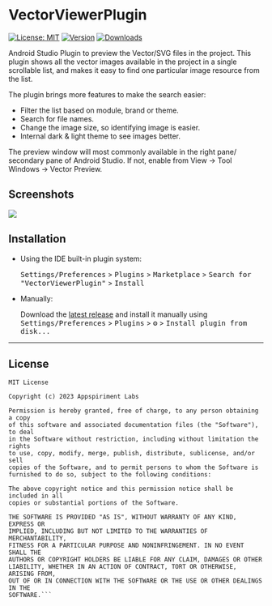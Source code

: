 # VectorViewerPlugin

[![License: MIT](https://img.shields.io/badge/License-MIT-yellow.svg)](https://opensource.org/licenses/MIT)
[![Version](https://img.shields.io/jetbrains/plugin/v/22831-vector-preview.svg)](https://plugins.jetbrains.com/plugin/22831-vector-preview)
[![Downloads](https://img.shields.io/jetbrains/plugin/d/22831-vector-preview.svg)](https://plugins.jetbrains.com/plugin/22831-vector-preview)

<!-- Plugin description -->
Android Studio Plugin to preview the Vector/SVG files in the project. This plugin shows all the vector images available in the project in a single scrollable list, and makes it easy to find one particular image resource from the list.

The plugin brings more features to make the search easier:

- Filter the list based on module, brand or theme.
- Search for file names.
- Change the image size, so identifying image is easier.
- Internal dark & light theme to see images better.

The preview window will most commonly available in the right pane/ secondary pane of Android Studio. If not, enable from View -> Tool Windows -> Vector Preview.
<!-- Plugin description end -->

## Screenshots
![](https://plugins.jetbrains.com/files/22831/screenshot_f4e3a130-a7dd-4e03-b918-ffde72ca0255)

## Installation

- Using the IDE built-in plugin system:
  
  <kbd>Settings/Preferences</kbd> > <kbd>Plugins</kbd> > <kbd>Marketplace</kbd> > <kbd>Search for "VectorViewerPlugin"</kbd> >
  <kbd>Install</kbd>
  
- Manually:

  Download the [latest release](https://github.com/appspirimentlabs/VectorViewerPlugin/releases/latest) and install it manually using
  <kbd>Settings/Preferences</kbd> > <kbd>Plugins</kbd> > <kbd>⚙️</kbd> > <kbd>Install plugin from disk...</kbd>



---
## License
```
MIT License

Copyright (c) 2023 Appspiriment Labs

Permission is hereby granted, free of charge, to any person obtaining a copy
of this software and associated documentation files (the "Software"), to deal
in the Software without restriction, including without limitation the rights
to use, copy, modify, merge, publish, distribute, sublicense, and/or sell
copies of the Software, and to permit persons to whom the Software is
furnished to do so, subject to the following conditions:

The above copyright notice and this permission notice shall be included in all
copies or substantial portions of the Software.

THE SOFTWARE IS PROVIDED "AS IS", WITHOUT WARRANTY OF ANY KIND, EXPRESS OR
IMPLIED, INCLUDING BUT NOT LIMITED TO THE WARRANTIES OF MERCHANTABILITY,
FITNESS FOR A PARTICULAR PURPOSE AND NONINFRINGEMENT. IN NO EVENT SHALL THE
AUTHORS OR COPYRIGHT HOLDERS BE LIABLE FOR ANY CLAIM, DAMAGES OR OTHER
LIABILITY, WHETHER IN AN ACTION OF CONTRACT, TORT OR OTHERWISE, ARISING FROM,
OUT OF OR IN CONNECTION WITH THE SOFTWARE OR THE USE OR OTHER DEALINGS IN THE
SOFTWARE.```
